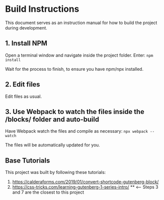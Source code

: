 # Build Instructions

This document serves as an instruction manual for how to build the project during development.


## 1. Install NPM

Open a terminal window and navigate inside the project folder.
Enter:
`npm install`

Wait for the process to finish, to ensure you have npm/npx installed.


## 2. Edit files

Edit files as usual.


## 3. Use Webpack to watch the files inside the /blocks/ folder and auto-build

Have Webpack watch the files and compile as necessary:
`npx webpack --watch`

The files will be automatically updated for you.


## Base Tutorials

This project was built by following these tutorials:

1. https://calderaforms.com/2019/01/convert-shortcode-gutenberg-block/
2. https://css-tricks.com/learning-gutenberg-1-series-intro/ ** <-- Steps 3 and 7 are the closest to this project

